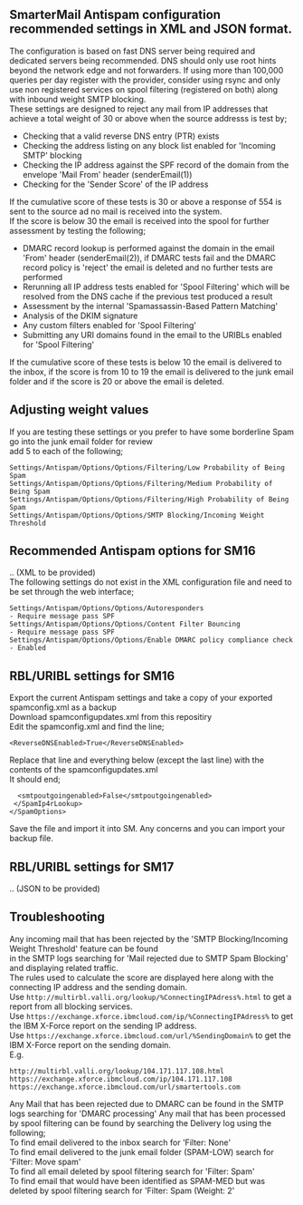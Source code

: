 ## SmarterMail Antispam configuration recommended settings in XML and JSON format.
The configuration is based on fast DNS server being required and dedicated servers being recommended.
DNS should only use root hints beyond the network edge and not forwarders.
If using more than 100,000 queries per day register with the provider, consider using rsync and only use
non registered services on spool filtering (registered on both) along with inbound weight SMTP blocking.  
These settings are designed to reject any mail from IP addresses that achieve a total weight of 30 or above
when the source addresss is test by;
- Checking that a valid reverse DNS entry (PTR) exists
- Checking the address listing on any block list enabled for 'Incoming SMTP' blocking
- Checking the IP address against the SPF record of the domain from the envelope 'Mail From' header (senderEmail(1))
- Checking for the 'Sender Score' of the IP address  

If the cumulative score of these tests is 30 or above a response of 554 is sent to the source ad no mail is received into the system.  
If the score is below 30 the email is received into the spool for further assessment by testing the following;
- DMARC record lookup is performed against the domain in the email 'From' header (senderEmail(2)), if DMARC tests fail and the DMARC record policy is 'reject' the email is deleted and no further tests are performed
- Rerunning all IP address tests enabled for 'Spool Filtering' which will be resolved from the DNS cache if the previous test produced a result
- Assessment by the internal 'Spamassassin-Based Pattern Matching'
- Analysis of the DKIM signature
- Any custom filters enabled for 'Spool Filtering'
- Submitting any URI domains found in the email to the URIBLs enabled for 'Spool Filtering'

If the cumulative score of these tests is below 10 the email is delivered to the inbox, if the score is from 10 to 19 the email is delivered to the junk email folder and if the score is 20 or above the email is deleted.

## Adjusting weight values
If you are testing these settings or you prefer to have some borderline Spam go into the junk email folder for review  
add 5 to each of the following;
```
Settings/Antispam/Options/Options/Filtering/Low Probability of Being Spam  
Settings/Antispam/Options/Options/Filtering/Medium Probability of Being Spam  
Settings/Antispam/Options/Options/Filtering/High Probability of Being Spam  
Settings/Antispam/Options/Options/SMTP Blocking/Incoming Weight Threshold
```

## Recommended Antispam options for SM16
.. (XML to be provided)  
The following settings do not exist in the XML configuration file and need to be set through the web interface;  
```
Settings/Antispam/Options/Options/Autoresponders                       - Require message pass SPF  
Settings/Antispam/Options/Options/Content Filter Bouncing              - Require message pass SPF  
Settings/Antispam/Options/Options/Enable DMARC policy compliance check - Enabled  
```

## RBL/URIBL settings for SM16
Export the current Antispam settings and take a copy of your exported spamconfig.xml as a backup  
Download spamconfigupdates.xml from this repositiry  
Edit the spamconfig.xml and find the line;  
```
<ReverseDNSEnabled>True</ReverseDNSEnabled>
```  
Replace that line and everything below (except the last line) with the contents of the spamconfigupdates.xml  
It should end;  
```
  <smtpoutgoingenabled>False</smtpoutgoingenabled>
 </SpamIp4rLookup>
</SpamOptions>
```  
Save the file and import it into SM.
Any concerns and you can import your backup file.

## RBL/URIBL settings for SM17
.. (JSON to be provided)

## Troubleshooting
Any incoming mail that has been rejected by the 'SMTP Blocking/Incoming Weight Threshold' feature can be found  
in the SMTP logs searching for 'Mail rejected due to SMTP Spam Blocking' and displaying related traffic.  
The rules used to calculate the score are displayed here along with the connecting IP address and the sending domain.  
Use ```http://multirbl.valli.org/lookup/%ConnectingIPAdress%.html``` to get a report from all blocking services.  
Use ```https://exchange.xforce.ibmcloud.com/ip/%ConnectingIPAdress%``` to get the IBM X-Force report on the sending IP address.  
Use ```https://exchange.xforce.ibmcloud.com/url/%SendingDomain%``` to get the IBM X-Force report on the sending domain.  
E.g.  
```
http://multirbl.valli.org/lookup/104.171.117.108.html
https://exchange.xforce.ibmcloud.com/ip/104.171.117.108
https://exchange.xforce.ibmcloud.com/url/smartertools.com
````
Any Mail that has been rejected due to DMARC can be found in the SMTP logs searching for 'DMARC processing'
Any mail that has been processed by spool filtering can be found by searching the Delivery log using the following;  
  To find email delivered to the inbox search for 'Filter: None'  
  To find email delivered to the junk email folder (SPAM-LOW) search for 'Filter: Move spam'  
  To find all email deleted by spool filtering search for 'Filter: Spam'  
  To find email that would have been identified as SPAM-MED but was deleted by spool filtering search for 'Filter: Spam (Weight: 2'  
